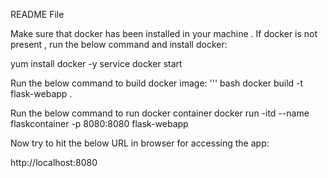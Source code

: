 README File

Make sure that docker has been installed in your machine .
If docker is not present , run the below command and install docker:

yum install docker -y
service docker start


Run the below command to build docker image:
'''
bash
docker build -t flask-webapp .

Run the below command to run docker container
docker run -itd --name flaskcontainer -p 8080:8080 flask-webapp

Now try to hit the below URL in browser for accessing the app:

http://localhost:8080


